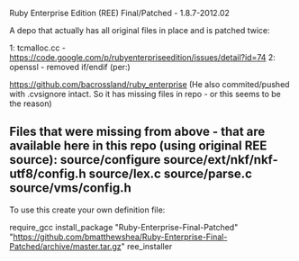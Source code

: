 Ruby Enterprise Edition (REE) Final/Patched - 1.8.7-2012.02

A depo that actually has all original files in place and is patched twice:

 1: tcmalloc.cc - https://code.google.com/p/rubyenterpriseedition/issues/detail?id=74
 2: openssl - removed if/endif (per:)

https://github.com/bacrossland/ruby_enterprise
(He also commited/pushed with .cvsignore intact. So it has missing files in repo - or this seems to be the reason)

Files that were missing from above - that are available here in this repo (using original REE source):
        source/configure
        source/ext/nkf/nkf-utf8/config.h
        source/lex.c
        source/parse.c
        source/vms/config.h
------

To use this create your own definition file:

require_gcc
install_package "Ruby-Enterprise-Final-Patched" "https://github.com/bmatthewshea/Ruby-Enterprise-Final-Patched/archive/master.tar.gz" ree_installer
